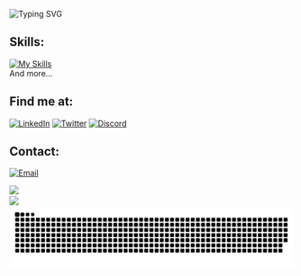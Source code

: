 ![Typing SVG](https://readme-typing-svg.demolab.com?font=Fira+Code&weight=100&size=50&duration=4000&pause=500&color=ADBAC7&multiline=true&random=false&width=1900&height=150&lines=Hi%2C+my+name+is+Joaquin+Calvillan;Soon+a+full-stack+developer+and+self-taught's+videogames+developer)

## Skills:
[![My Skills](https://skillicons.dev/icons?i=unity,cs,py,nodejs,mongo,mysql,django,wordpress,php,kotlin&theme=light)](https://skillicons.dev)
</br>
And more...

## Find me at:

[![LinkedIn](https://img.shields.io/badge/LinkedIn-Joaquin_Calvillan-0077B5?style=for-the-badge&logo=linkedin&logoColor=white&labelColor=101010)](https://www.linkedin.com/in/joaquin-calvillan-cortes-a753b7219/)
[![Twitter](https://img.shields.io/badge/Twitter-@JacknMax360-1DA1F2?style=for-the-badge&logo=twitter&logoColor=white&labelColor=101010)](https://twitter.com/JacknMax360)
[![Discord](https://img.shields.io/badge/Discord-j4ckn-5865F2?style=for-the-badge&logo=discord&logoColor=white&labelColor=101010)]()

## Contact:

[![Email](https://img.shields.io/badge/joaquin.calvillan2001@gmail.com-My_personal%20email-orange?style=for-the-badge&logo=GMail&logoColor=white&labelColor=101010)](mailto:joaquin.calvillan2001@gmail.com)

![](https://github-profile-summary-cards.vercel.app/api/cards/stats?username=j4ckn&theme=github_dark) 
</br>
![](https://komarev.com/ghpvc/?username=j4ckn&style=flat-square)
</br>
<picture>
  <source media="(prefers-color-scheme: dark)" srcset="https://raw.githubusercontent.com/j4ckn/j4ckn/output/github-contribution-grid-snake-dark.svg">
  <source media="(prefers-color-scheme: light)" srcset="https://raw.githubusercontent.com/j4ckn/j4ckn/output/github-contribution-grid-snake.svg">
  <img alt="github contribution grid snake animation" src="https://raw.githubusercontent.com/j4ckn/j4ckn/output/github-contribution-grid-snake.svg">
</picture>
